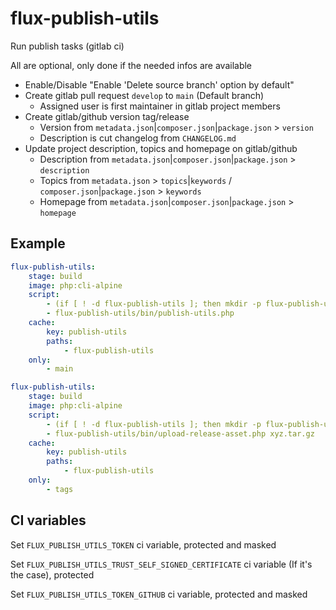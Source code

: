# flux-publish-utils

Run publish tasks (gitlab ci)

All are optional, only done if the needed infos are available

- Enable/Disable "Enable 'Delete source branch' option by default"
- Create gitlab pull request `develop` to `main` (Default branch)
    - Assigned user is first maintainer in gitlab project members
- Create gitlab/github version tag/release
    - Version from `metadata.json`|`composer.json`|`package.json` > `version`
    - Description is cut changelog from `CHANGELOG.md`
- Update project description, topics and homepage on gitlab/github
    - Description from `metadata.json`|`composer.json`|`package.json` > `description`
    - Topics from `metadata.json` > `topics`|`keywords` / `composer.json`|`package.json` > `keywords`
    - Homepage from `metadata.json`|`composer.json`|`package.json` > `homepage`

## Example

```yaml
flux-publish-utils:
    stage: build
    image: php:cli-alpine
    script:
        - (if [ ! -d flux-publish-utils ]; then mkdir -p flux-publish-utils && cd flux-publish-utils && wget -O - https://github.com/flux-eco/flux-publish-utils/releases/download/%tag%/flux-publish-utils-%tag%-build.tar.gz | tar -xz --strip-components=1; fi)
        - flux-publish-utils/bin/publish-utils.php
    cache:
        key: publish-utils
        paths:
            - flux-publish-utils
    only:
        - main
```

```yaml
flux-publish-utils:
    stage: build
    image: php:cli-alpine
    script:
        - (if [ ! -d flux-publish-utils ]; then mkdir -p flux-publish-utils && cd flux-publish-utils && wget -O - https://github.com/flux-eco/flux-publish-utils/releases/download/%tag%/flux-publish-utils-%tag%-build.tar.gz | tar -xz --strip-components=1; fi)
        - flux-publish-utils/bin/upload-release-asset.php xyz.tar.gz
    cache:
        key: publish-utils
        paths:
            - flux-publish-utils
    only:
        - tags
```

## CI variables

Set `FLUX_PUBLISH_UTILS_TOKEN` ci variable, protected and masked

Set `FLUX_PUBLISH_UTILS_TRUST_SELF_SIGNED_CERTIFICATE` ci variable (If it's the case), protected

Set `FLUX_PUBLISH_UTILS_TOKEN_GITHUB` ci variable, protected and masked
